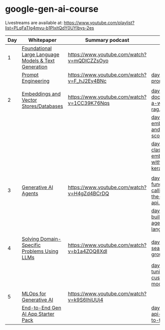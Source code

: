 # google-gen-ai-course
Livestreams are available at: https://www.youtube.com/playlist?list=PLqFaTIg4myu-b1PlxitQdY0UYIbys-2es


Day | Whitepaper | Summary podcast | Code lab
-- | -- | -- | --
1 | [Foundational Large Language Models & Text Generation](https://www.kaggle.com/whitepaper-foundational-llm-and-text-generation) | https://www.youtube.com/watch?v=mQDlCZZsOyo | |
| | [Prompt Engineering](https://www.kaggle.com/whitepaper-prompt-engineering) | https://www.youtube.com/watch?v=F_hJ2Ey4BNc | [day-1-prompting.ipynb](https://www.kaggle.com/code/markishere/day-1-prompting)
|  |  |  |
2 | [Embeddings and Vector Stores/Databases](https://www.kaggle.com/whitepaper-embeddings-and-vector-stores) | https://www.youtube.com/watch?v=1CC39K76Nqs | [day-2-document-q-a-with-rag.ipynb](https://www.kaggle.com/code/markishere/day-2-document-q-a-with-rag)
| | | | [day-2-embeddings-and-similarity-scores.ipynb](https://www.kaggle.com/code/markishere/day-2-embeddings-and-similarity-scores)
| | | | [day-2-classifying-embeddings-with-keras.ipynb](https://www.kaggle.com/code/markishere/day-2-classifying-embeddings-with-keras)
|  |  |  |
3 | [Generative AI Agents](https://www.kaggle.com/whitepaper-agents) | https://www.youtube.com/watch?v=H4gZd4BCrDQ | [day-3-function-calling-with-the-gemini-api.ipynb](https://www.kaggle.com/code/markishere/day-3-function-calling-with-the-gemini-api)
| | | | [day-3-building-an-agent-with-langgraph.ipynb](https://www.kaggle.com/code/markishere/day-3-building-an-agent-with-langgraph/)
|  |  |  |
4 | [Solving Domain-Specific Problems Using LLMs](https://www.kaggle.com/whitepaper-solving-domains-specific-problems-using-llms) | https://www.youtube.com/watch?v=b1a4ZOQ8XdI | [day-4-google-search-grounding.ipynb](https://www.kaggle.com/code/markishere/day-4-google-search-grounding)
| | | | [day-4-fine-tuning-a-custom-model.ipynb](https://www.kaggle.com/code/markishere/day-4-fine-tuning-a-custom-model)
|  |  |  |
5 | [MLOps for Generative AI](https://www.kaggle.com/whitepaper-operationalizing-generative-ai-on-vertex-ai-using-mlops) | https://www.youtube.com/watch?v=k9S6IhiUUj4 | 
| | [End-to-End Gen AI App Starter Pack](https://github.com/GoogleCloudPlatform/generative-ai/tree/main/gemini/sample-apps/e2e-gen-ai-app-starter-pack) | | [day-5-extra-api-features-to-try](https://www.kaggle.com/code/markishere/bonus-day-extra-api-features-to-try/) |
